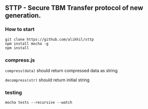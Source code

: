 ## STTP - Secure TBM Transfer protocol of new generation.

### How to start

```
git clone https://github.com/alikhil/sttp
npm install mocha -g
npm install
```

### compress.js
`compress(data)` should return compressed data as string

`decompress(str)` should return initial string


### testing
`mocha tests --recursive --watch`
